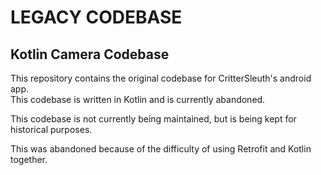 # LEGACY CODEBASE
## Kotlin Camera Codebase
This repository contains the original codebase for CritterSleuth's android app.  
This codebase is written in Kotlin and is currently abandoned.

This codebase is not currently being maintained, but is being kept for historical purposes.

This was abandoned because of the difficulty of using Retrofit and Kotlin together.